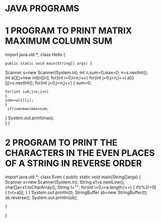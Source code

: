 
# JAVA PROGRAMS

# 1  PROGRAM TO PRINT MATRIX MAXIMUM COLUMN SUM

import java.util.*;
class Hello {

    public static void main(String[] args) {
Scanner s=new Scanner(System.in);
int n,sum=0,max=0;
 n=s.nextInt();   
 int a[][]=new int[n][n];
for(int i=0;i<n;i++)
for(int j=0;j<n;j++)
a[i][j]=s.nextInt();
for(int j=0;j<n;j++)
{
    sum=0;

    for(int i=0;i<n;i++)
    {
    sum+=a[i][j];
    }
     if(sum>max)max=sum;          
 }
 System.out.print(max);       
}
}


# 2  PROGRAM TO PRINT THE CHARACTERS IN THE EVEN PLACES OF A STRING IN REVERSE ORDER

import java.util.*;
class Even
{
public static void main(String[]args)
{
	Scanner s=new Scanner(System.in);
	String s1=s.nextLine();
	char[]a=s1.toCharArray();
	String t="";
	for(int i=0;i<a.length;i++)
	{
		if(i%2!=0)
		{
			t=t+a[i];
		}
	}
System.out.println(t);
StringBuffer sb=new StringBuffer(t);
sb.reverse();
System.out.println(sb);

	}	
}
